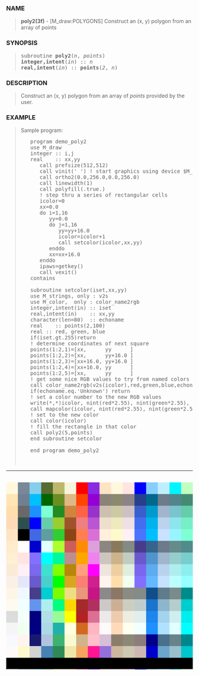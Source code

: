 <?
<body>
  <a name="top" id="top"></a>
  <div id="Container">
    <div id="Content">
      <div class="c259">
      </div><a name="0"></a>
      <h3><a name="0">NAME</a></h3>
      <blockquote>
        <b>poly2(3f)</b> - [M_draw:POLYGONS] Construct an (x, y) polygon from an array of points <b></b>
      </blockquote><a name="contents" id="contents"></a>
      <h3><a name="4">SYNOPSIS</a></h3>
      <blockquote>
        <pre>
subroutine <b>poly2</b>(<i>n</i>, <i>points</i>)
<b>integer,intent</b>(<i>in</i>) :: <i>n</i>
<b>real,intent</b>(<i>in</i>) :: <b>points</b>(<i>2</i>, <i>n</i>)
</pre>
      </blockquote><a name="2"></a>
      <h3><a name="2">DESCRIPTION</a></h3>
      <blockquote>
        Construct an (x, y) polygon from an array of <i>points</i> provided by the user.
      </blockquote><a name="3"></a>
      <h3><a name="3">EXAMPLE</a></h3>
      <blockquote>
        Sample program:
        <pre>
   program demo_poly2
   use M_draw
   integer :: i,j
   real    :: xx,yy
      call prefsize(512,512)
      call vinit(' ') ! start graphics using device $M_DRAW_DEVICEDEVICE
      call ortho2(0.0,256.0,0.0,256.0)
      call linewidth(1)
      call polyfill(.true.)
      ! step thru a series of rectangular cells
      icolor=0
      xx=0.0
      do i=1,16
         yy=0.0
         do j=1,16
            yy=yy+16.0
            icolor=icolor+1
            call setcolor(icolor,xx,yy)
         enddo
         xx=xx+16.0
      enddo
      ipaws=getkey()
      call vexit()
   contains
<br />   subroutine setcolor(iset,xx,yy)
   use M_strings, only : v2s
   use M_color,  only : color_name2rgb
   integer,intent(in) :: iset
   real,intent(in)    :: xx,yy
   character(len=80)  :: echoname
   real    :: points(2,100)
   real :: red, green, blue
   if(iset.gt.255)return
   ! determine coordinates of next square
   points(1:2,1)=[xx,      yy      ]
   points(1:2,2)=[xx,      yy+16.0 ]
   points(1:2,3)=[xx+16.0, yy+16.0 ]
   points(1:2,4)=[xx+16.0, yy      ]
   points(1:2,5)=[xx,      yy      ]
   ! get some nice RGB values to try from named colors known by M_color module
   call color_name2rgb(v2s(icolor),red,green,blue,echoname)
   if(echoname.eq.'Unknown') return
   ! set a color number to the new RGB values
   write(*,*)icolor, nint(red*2.55), nint(green*2.55), nint(blue*2.55),trim(echoname)
   call mapcolor(icolor, nint(red*2.55), nint(green*2.55), nint(blue*2.55))
   ! set to the new color
   call color(icolor)
   ! fill the rectangle in that color
   call poly2(5,points)
   end subroutine setcolor
<br />   end program demo_poly2
<br />
</pre>
      </blockquote>
      <hr />
      <br />
      <div class="c259"><img src="../images/poly2.3m_draw.gif" /></div>
    </div>
  </div>
</body>
